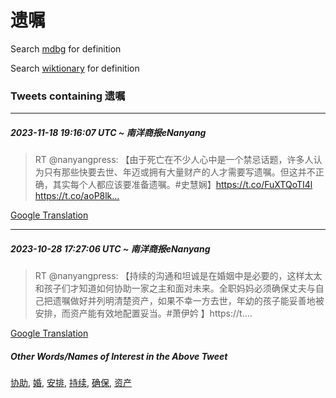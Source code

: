 # 遗嘱

Search [mdbg](https://www.mdbg.net/chinese/dictionary?page=worddict&wdrst=0&wdqb=遗嘱) for definition

Search [wiktionary](https://en.wiktionary.org/wiki/遗嘱) for definition

### Tweets containing 遗嘱

___
##### 2023-11-18 19:16:07 UTC ~ 南洋商报eNanyang
> RT @nanyangpress: 【由于死亡在不少人心中是一个禁忌话题，许多人认为只有那些快要去世、年迈或拥有大量财产的人才需要写遗嘱。但这并不正确，其实每个人都应该要准备遗嘱。#史慧娴】https://t.co/FuXTQoTI4l https://t.co/aoP8lk…

[Google Translation](https://translate.google.com/?hi=en&tab=TT&sl=zh-CN&tl=en&op=translate&text=RT+%40nanyangpress%3A+%E3%80%90%E7%94%B1%E4%BA%8E%E6%AD%BB%E4%BA%A1%E5%9C%A8%E4%B8%8D%E5%B0%91%E4%BA%BA%E5%BF%83%E4%B8%AD%E6%98%AF%E4%B8%80%E4%B8%AA%E7%A6%81%E5%BF%8C%E8%AF%9D%E9%A2%98%EF%BC%8C%E8%AE%B8%E5%A4%9A%E4%BA%BA%E8%AE%A4%E4%B8%BA%E5%8F%AA%E6%9C%89%E9%82%A3%E4%BA%9B%E5%BF%AB%E8%A6%81%E5%8E%BB%E4%B8%96%E3%80%81%E5%B9%B4%E8%BF%88%E6%88%96%E6%8B%A5%E6%9C%89%E5%A4%A7%E9%87%8F%E8%B4%A2%E4%BA%A7%E7%9A%84%E4%BA%BA%E6%89%8D%E9%9C%80%E8%A6%81%E5%86%99%E9%81%97%E5%98%B1%E3%80%82%E4%BD%86%E8%BF%99%E5%B9%B6%E4%B8%8D%E6%AD%A3%E7%A1%AE%EF%BC%8C%E5%85%B6%E5%AE%9E%E6%AF%8F%E4%B8%AA%E4%BA%BA%E9%83%BD%E5%BA%94%E8%AF%A5%E8%A6%81%E5%87%86%E5%A4%87%E9%81%97%E5%98%B1%E3%80%82%23%E5%8F%B2%E6%85%A7%E5%A8%B4%E3%80%91https%3A%2F%2Ft.co%2FFuXTQoTI4l+https%3A%2F%2Ft.co%2FaoP8lk%E2%80%A6)
___
##### 2023-10-28 17:27:06 UTC ~ 南洋商报eNanyang
> RT @nanyangpress: 【持续的沟通和坦诚是在婚姻中是必要的，这样太太和孩子们才知道如何协助一家之主和面对未来。全职妈妈必须确保丈夫与自己把遗嘱做好并列明清楚资产，如果不幸一方去世，年幼的孩子能妥善地被安排，而资产能有效地配置妥当。#萧伊妗 】https://t.…

[Google Translation](https://translate.google.com/?hi=en&tab=TT&sl=zh-CN&tl=en&op=translate&text=RT+%40nanyangpress%3A+%E3%80%90%E6%8C%81%E7%BB%AD%E7%9A%84%E6%B2%9F%E9%80%9A%E5%92%8C%E5%9D%A6%E8%AF%9A%E6%98%AF%E5%9C%A8%E5%A9%9A%E5%A7%BB%E4%B8%AD%E6%98%AF%E5%BF%85%E8%A6%81%E7%9A%84%EF%BC%8C%E8%BF%99%E6%A0%B7%E5%A4%AA%E5%A4%AA%E5%92%8C%E5%AD%A9%E5%AD%90%E4%BB%AC%E6%89%8D%E7%9F%A5%E9%81%93%E5%A6%82%E4%BD%95%E5%8D%8F%E5%8A%A9%E4%B8%80%E5%AE%B6%E4%B9%8B%E4%B8%BB%E5%92%8C%E9%9D%A2%E5%AF%B9%E6%9C%AA%E6%9D%A5%E3%80%82%E5%85%A8%E8%81%8C%E5%A6%88%E5%A6%88%E5%BF%85%E9%A1%BB%E7%A1%AE%E4%BF%9D%E4%B8%88%E5%A4%AB%E4%B8%8E%E8%87%AA%E5%B7%B1%E6%8A%8A%E9%81%97%E5%98%B1%E5%81%9A%E5%A5%BD%E5%B9%B6%E5%88%97%E6%98%8E%E6%B8%85%E6%A5%9A%E8%B5%84%E4%BA%A7%EF%BC%8C%E5%A6%82%E6%9E%9C%E4%B8%8D%E5%B9%B8%E4%B8%80%E6%96%B9%E5%8E%BB%E4%B8%96%EF%BC%8C%E5%B9%B4%E5%B9%BC%E7%9A%84%E5%AD%A9%E5%AD%90%E8%83%BD%E5%A6%A5%E5%96%84%E5%9C%B0%E8%A2%AB%E5%AE%89%E6%8E%92%EF%BC%8C%E8%80%8C%E8%B5%84%E4%BA%A7%E8%83%BD%E6%9C%89%E6%95%88%E5%9C%B0%E9%85%8D%E7%BD%AE%E5%A6%A5%E5%BD%93%E3%80%82%23%E8%90%A7%E4%BC%8A%E5%A6%97+%E3%80%91https%3A%2F%2Ft.%E2%80%A6)
##### Other Words/Names of Interest in the Above Tweet
[协助](协助.md), [婚](婚.md), [安排](安排.md), [持续](持续.md), [确保](确保.md), [资产](资产.md)
